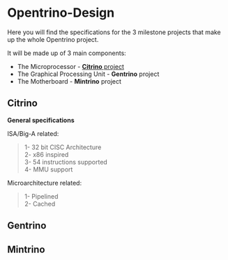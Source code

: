 # Opentrino-Design

Here you will find the specifications for the 3 milestone projects that make up the whole Opentrino project.

It will be made up of 3 main components:
- The Microprocessor - [**Citrino** project](https://github.com/Opentrino/Citrino)
- The Graphical Processing Unit - **Gentrino** project
- The Motherboard - **Mintrino** project

**Citrino**
-------
**General specifications**   

ISA/Big-A related:  
>1- 32 bit CISC Architecture  
2- x86 inspired  
3- 54 instructions supported  
4- MMU support  

Microarchitecture related:
>1- Pipelined  
2- Cached

**Gentrino**
-------


**Mintrino**
-------
